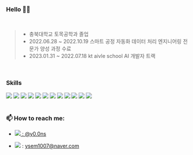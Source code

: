 ### Hello 🙋‍♂️
<br/>



>* 충북대학교 토목공학과 졸업
>* 2022.06.28 ~ 2022.10.19 스마트 공정 자동화 데이터 처리 엔지니어링 전문가 양성 과정 수료
>* 2023.01.31 ~ 2022.07.18 kt aivle school AI 개발자 트랙 

<br/>

### Skills
<div>
  <img src="https://img.shields.io/badge/Java-gray">
  <img src="https://img.shields.io/badge/Srping-gray?logo=spring">
  <img src="https://img.shields.io/badge/Node.js-gray?logo=nodedotjs">
  <img src="https://img.shields.io/badge/Oracle DBMS-gray?logo=oracle&logoColor=red">
  <img src="https://img.shields.io/badge/HTML-gray?logo=html5">
  <img src="https://img.shields.io/badge/CSS-gray?logo=css3&logoColor=blue">
  <img src="https://img.shields.io/badge/Javascript-gray?logo=javascript">
  <img src="https://img.shields.io/badge/React-gray?logo=react">
  <img src="https://img.shields.io/badge/JQuery-gray?logo=jquery&logoColor=blue">
  <img src="https://img.shields.io/badge/Axios-gray?logo=axios&logoColor=purple">
  <img src="https://img.shields.io/badge/Sass-gray?logo=sass">
  <img src="https://img.shields.io/badge/git-gray?logo=git"> 
</div>

<br/>

### 📫 How to reach me:

- <a href="https://www.instagram.com/y0.0ns/">
  <img src="https://img.shields.io/badge/insta-pink?style=flat&logo=instagram&logoColor=white"> : @y0.0ns
</a>

- <img src="https://img.shields.io/badge/email-blue?logo=maildotru"> : ysem1007@naver.com



